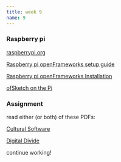```yaml
---
title: week 9
name: 9
---
```


<h3 class="text-muted">Raspberry pi</h3>

<a href="http://www.raspberrypi.org/" target="_blank" class="inline">raspberrypi.org</a>

<a href="http://openframeworks.cc/setup/raspberrypi/" target="_blank" class="inline">Raspberry pi openFrameworks setup guide</a>

<a href="http://openframeworks.cc/setup/raspberrypi/Raspberry-Pi-Getting-Started.html" target="_blank" class="inline">Raspberry pi openFrameworks Installation</a>

<a href="https://github.com/openframeworks/ofBook/blob/master/chapters/ofSketch/chapter.md" target="_blank" class="inline">ofSketch on the Pi</a>

<h3 class="text-muted">Assignment</h3>

read either (or both) of these PDFs:

<a href="{{site.url}}/media/pdfs/Manoich.Cultural_Software.2011.pdf" class="inline" target="_blank">Cultural Software</a>

<a href="{{site.url}}/media/pdfs/Digital Divide.pdf" class="inline" target="_blank">Digital Divide</a>

continue working!

